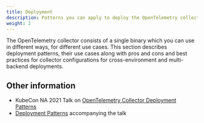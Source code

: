```yaml
---
title: Deployment
description: Patterns you can apply to deploy the OpenTelemetry collector
weight: 2
---
```


The OpenTelemetry collector consists of a single binary which you can use in
different ways, for different use cases. This section describes deployment
patterns, their use cases along with pros and cons and best practices for
collector configurations for cross-environment and multi-backend deployments.

## Other information

- KubeCon NA 2021 Talk on [OpenTelemetry Collector Deployment Patterns][y-patterns]
- [Deployment Patterns][gh-patterns] accompanying the talk

[gh-patterns]:
  https://github.com/jpkrohling/opentelemetry-collector-deployment-patterns/
[y-patterns]: https://www.youtube.com/watch?v=WhRrwSHDBFs

